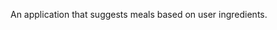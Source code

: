 An application that suggests meals based on user ingredients.


<!-- Use server to serve /home or /index depennding on whether the user is logged in or not
Add search option in bookmarks page
 -->

